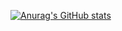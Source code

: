 [![Anurag's GitHub stats](https://github-readme-stats.vercel.app/api?username=coby9241)](https://github.com/anuraghazra/github-readme-stats)
<!--
**coby9241/coby9241** is a ✨ _special_ ✨ repository because its `README.md` (this file) appears on your GitHub profile.

Here are some ideas to get you started:

- 🔭 I’m currently working on ...
- 🌱 I’m currently learning ...
- 👯 I’m looking to collaborate on ...
- 🤔 I’m looking for help with ...
- 💬 Ask me about ...
- 📫 How to reach me: ...
- 😄 Pronouns: ...
- ⚡ Fun fact: ...
-->
